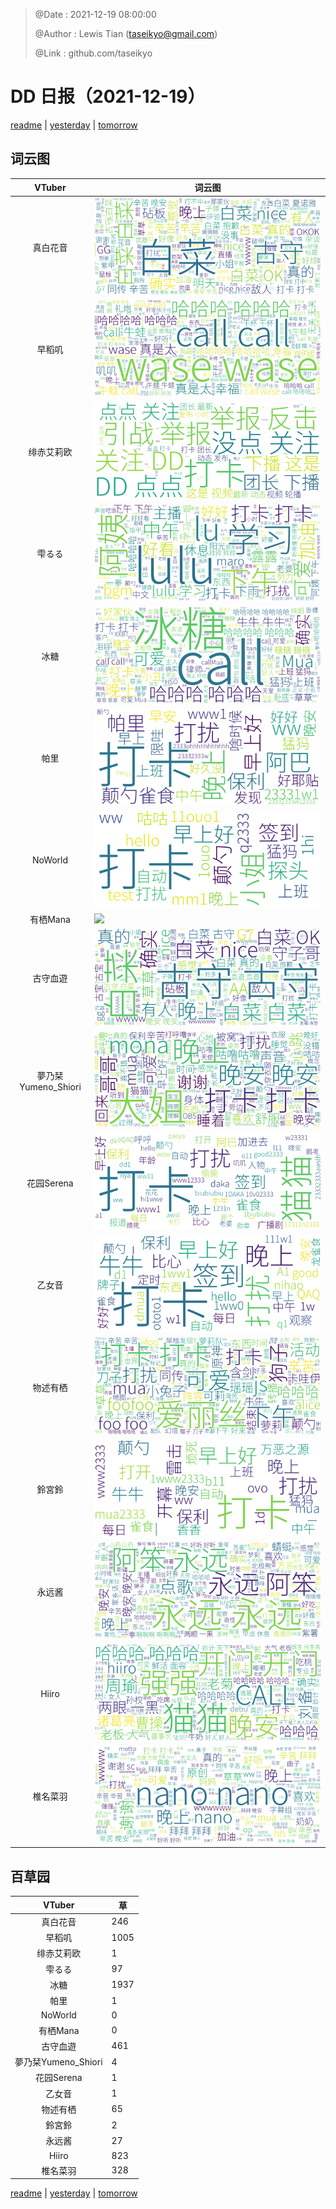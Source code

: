 > @Date    : 2021-12-19 08:00:00
>
> @Author  : Lewis Tian (taseikyo@gmail.com)
>
> @Link    : github.com/taseikyo

# DD 日报（2021-12-19）

[readme](../README.md) | [yesterday](2021-12-18.md) | [tomorrow](2021-12-20.md)

## 词云图

|VTuber|词云图|
|:-:|-|
|真白花音|![](../../images/daily/21402309_2021-12-19_purge_wordcloud.png)|
|早稻叽|![](../../images/daily/41682_2021-12-19_purge_wordcloud.png)|
|绯赤艾莉欧|![](../../images/daily/21396545_2021-12-19_purge_wordcloud.png)|
|雫るる|![](../../images/daily/21013446_2021-12-19_purge_wordcloud.png)|
|冰糖|![](../../images/daily/876396_2021-12-19_purge_wordcloud.png)|
|帕里|![](../../images/daily/4895312_2021-12-19_purge_wordcloud.png)|
|NoWorld|![](../../images/daily/21448649_2021-12-19_purge_wordcloud.png)|
|有栖Mana|![](../../images/daily/6542258_2021-12-19_purge_wordcloud.png)|
|古守血遊|![](../../images/daily/8725120_2021-12-19_purge_wordcloud.png)|
|夢乃栞Yumeno_Shiori|![](../../images/daily/14052636_2021-12-19_purge_wordcloud.png)|
|花园Serena|![](../../images/daily/14327465_2021-12-19_purge_wordcloud.png)|
|乙女音|![](../../images/daily/21320551_2021-12-19_purge_wordcloud.png)|
|物述有栖|![](../../images/daily/21449083_2021-12-19_purge_wordcloud.png)|
|鈴宮鈴|![](../../images/daily/21685677_2021-12-19_purge_wordcloud.png)|
|永远酱|![](../../images/daily/21701071_2021-12-19_purge_wordcloud.png)|
|Hiiro|![](../../images/daily/21919321_2021-12-19_purge_wordcloud.png)|
|椎名菜羽|![](../../images/daily/22347054_2021-12-19_purge_wordcloud.png)|

## 百草园

|VTuber|草|
|:-:|-|
|真白花音|246|
|早稻叽|1005|
|绯赤艾莉欧|1|
|雫るる|97|
|冰糖|1937|
|帕里|1|
|NoWorld|0|
|有栖Mana|0|
|古守血遊|461|
|夢乃栞Yumeno_Shiori|4|
|花园Serena|1|
|乙女音|1|
|物述有栖|65|
|鈴宮鈴|2|
|永远酱|27|
|Hiiro|823|
|椎名菜羽|328|

[readme](../README.md) | [yesterday](2021-12-18.md) | [tomorrow](2021-12-20.md)
